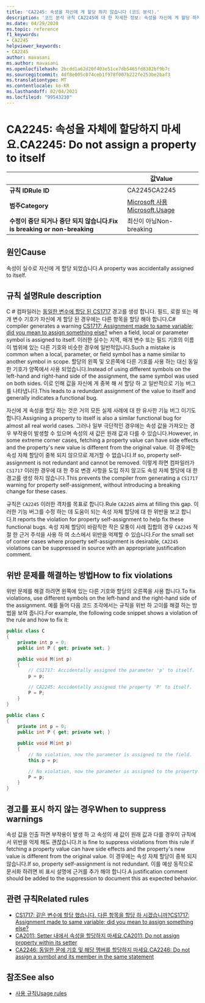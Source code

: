 ```yaml
---
title: 'CA2245: 속성을 자신에 게 할당 하지 않습니다 (코드 분석).'
description: '코드 분석 규칙 CA2245에 대 한 자세한 정보: 속성을 자신에 게 할당 하지 않음'
ms.date: 04/29/2020
ms.topic: reference
f1_keywords:
- CA2245
helpviewer_keywords:
- CA2245
author: mavasani
ms.author: mavasani
ms.openlocfilehash: 2bcdd1a62d20f403e51ce7db5465fd8382bf9b7c
ms.sourcegitcommit: 4df8e005c074ceb1f978f007b222fe253be2baf3
ms.translationtype: MT
ms.contentlocale: ko-KR
ms.lasthandoff: 02/04/2021
ms.locfileid: "99543230"
---
```

# <a name="ca2245-do-not-assign-a-property-to-itself"></a><span data-ttu-id="5046d-103">CA2245: 속성을 자체에 할당하지 마세요.</span><span class="sxs-lookup"><span data-stu-id="5046d-103">CA2245: Do not assign a property to itself</span></span>

| | <span data-ttu-id="5046d-104">값</span><span class="sxs-lookup"><span data-stu-id="5046d-104">Value</span></span> |
|-|-|
| <span data-ttu-id="5046d-105">**규칙 ID**</span><span class="sxs-lookup"><span data-stu-id="5046d-105">**Rule ID**</span></span> |<span data-ttu-id="5046d-106">CA2245</span><span class="sxs-lookup"><span data-stu-id="5046d-106">CA2245</span></span>|
| <span data-ttu-id="5046d-107">**범주**</span><span class="sxs-lookup"><span data-stu-id="5046d-107">**Category**</span></span> |[<span data-ttu-id="5046d-108">Microsoft 사용</span><span class="sxs-lookup"><span data-stu-id="5046d-108">Microsoft.Usage</span></span>](usage-warnings.md)|
| <span data-ttu-id="5046d-109">**수정이 중단 되거나 중단 되지 않습니다.**</span><span class="sxs-lookup"><span data-stu-id="5046d-109">**Fix is breaking or non-breaking**</span></span> |<span data-ttu-id="5046d-110">최신이 아님</span><span class="sxs-lookup"><span data-stu-id="5046d-110">Non-breaking</span></span>|

## <a name="cause"></a><span data-ttu-id="5046d-111">원인</span><span class="sxs-lookup"><span data-stu-id="5046d-111">Cause</span></span>

<span data-ttu-id="5046d-112">속성이 실수로 자신에 게 할당 되었습니다.</span><span class="sxs-lookup"><span data-stu-id="5046d-112">A property was accidentally assigned to itself.</span></span>

## <a name="rule-description"></a><span data-ttu-id="5046d-113">규칙 설명</span><span class="sxs-lookup"><span data-stu-id="5046d-113">Rule description</span></span>

<span data-ttu-id="5046d-114">C # 컴파일러는 [동일한 변수에 할당 된 CS1717](../../../csharp/misc/cs1717.md) 경고를 생성 합니다. 필드, 로컬 또는 매개 변수 기호가 자신에 게 할당 된 경우에는 다른 항목을 할당 해야 합니다.</span><span class="sxs-lookup"><span data-stu-id="5046d-114">C# compiler generates a warning [CS1717: Assignment made to same variable; did you mean to assign something else?](../../../csharp/misc/cs1717.md) when a field, local or parameter symbol is assigned to itself.</span></span> <span data-ttu-id="5046d-115">이러한 실수는 지역, 매개 변수 또는 필드 기호의 이름이 범위에 있는 다른 기호와 비슷한 경우에 일반적입니다.</span><span class="sxs-lookup"><span data-stu-id="5046d-115">Such a mistake is common when a local, parameter, or field symbol has a name similar to another symbol in scope.</span></span> <span data-ttu-id="5046d-116">할당의 왼쪽 및 오른쪽에 다른 기호를 사용 하는 대신 동일한 기호가 양쪽에서 사용 되었습니다.</span><span class="sxs-lookup"><span data-stu-id="5046d-116">Instead of using different symbols on the left-hand and right-hand side of the assignment, the same symbol was used on both sides.</span></span> <span data-ttu-id="5046d-117">이로 인해 값을 자신에 게 중복 해 서 할당 하 고 일반적으로 기능 버그를 나타냅니다.</span><span class="sxs-lookup"><span data-stu-id="5046d-117">This leads to a redundant assignment of the value to itself and generally indicates a functional bug.</span></span>

<span data-ttu-id="5046d-118">자신에 게 속성을 할당 하는 것은 거의 모든 실제 사례에 대 한 유사한 기능 버그 이기도 합니다.</span><span class="sxs-lookup"><span data-stu-id="5046d-118">Assigning a property to itself is also a similar functional bug for almost all real world cases.</span></span> <span data-ttu-id="5046d-119">그러나 일부 극단적인 경우에는 속성 값을 가져오는 경우 부작용이 발생할 수 있으며 속성의 새 값은 원래 값과 다를 수 있습니다.</span><span class="sxs-lookup"><span data-stu-id="5046d-119">However, in some extreme corner cases, fetching a property value can have side effects and the property's new value is different from the original value.</span></span> <span data-ttu-id="5046d-120">이 경우에는 속성 자체 할당이 중복 되지 않으므로 제거할 수 없습니다.</span><span class="sxs-lookup"><span data-stu-id="5046d-120">If so, property self-assignment is not redundant and cannot be removed.</span></span> <span data-ttu-id="5046d-121">이렇게 하면 컴파일러가 `CS1717` 이러한 경우에 대 한 주요 변경 사항을 도입 하지 않고도 속성 자체 할당에 대 한 경고를 생성 하지 않습니다.</span><span class="sxs-lookup"><span data-stu-id="5046d-121">This prevents the compiler from generating a `CS1717` warning for property self-assignment, without introducing a breaking change for these cases.</span></span>

<span data-ttu-id="5046d-122">규칙은 `CA2245` 이러한 격차를 목표로 합니다.</span><span class="sxs-lookup"><span data-stu-id="5046d-122">Rule `CA2245` aims at filling this gap.</span></span> <span data-ttu-id="5046d-123">이러한 기능 버그를 수정 하는 데 도움이 되는 속성 자체 할당에 대 한 위반을 보고 합니다.</span><span class="sxs-lookup"><span data-stu-id="5046d-123">It reports the violation for property self-assignment to help fix these functional bugs.</span></span> <span data-ttu-id="5046d-124">속성 자체 할당이 바람직한 작은 모퉁이 사례 집합의 경우 `CA2245` 적절 한 근거 주석을 사용 하 여 소스에서 위반을 억제할 수 있습니다.</span><span class="sxs-lookup"><span data-stu-id="5046d-124">For the small set of corner cases where property self-assignment is desirable, `CA2245` violations can be suppressed in source with an appropriate justification comment.</span></span>

## <a name="how-to-fix-violations"></a><span data-ttu-id="5046d-125">위반 문제를 해결하는 방법</span><span class="sxs-lookup"><span data-stu-id="5046d-125">How to fix violations</span></span>

<span data-ttu-id="5046d-126">위반 문제를 해결 하려면 왼쪽에 있는 다른 기호와 할당의 오른쪽을 사용 합니다.</span><span class="sxs-lookup"><span data-stu-id="5046d-126">To fix violations, use different symbols on the left-hand and the right-hand side of the assignment.</span></span> <span data-ttu-id="5046d-127">예를 들어 다음 코드 조각에서는 규칙을 위반 하 고이를 해결 하는 방법을 보여 줍니다.</span><span class="sxs-lookup"><span data-stu-id="5046d-127">For example, the following code snippet shows a violation of the rule and how to fix it:</span></span>

```csharp
public class C
{
    private int p = 0;
    public int P { get; private set; }

    public void M(int p)
    {
        // CS1717: Accidentally assigned the parameter 'p' to itself.
        p = p;

        // CA2245: Accidentally assigned the property 'P' to itself.
        P = P;
    }
}
```

```csharp
public class C
{
    private int p = 0;
    public int P { get; private set; }

    public void M(int p)
    {
        // No violation, now the parameter is assigned to the field.
        this.p = p;

        // No violation, now the parameter is assigned to the property.
        P = p;
    }
}
```

## <a name="when-to-suppress-warnings"></a><span data-ttu-id="5046d-128">경고를 표시 하지 않는 경우</span><span class="sxs-lookup"><span data-stu-id="5046d-128">When to suppress warnings</span></span>

<span data-ttu-id="5046d-129">속성 값을 인출 하면 부작용이 발생 하 고 속성의 새 값이 원래 값과 다를 경우이 규칙에서 위반을 억제 해도 괜찮습니다.</span><span class="sxs-lookup"><span data-stu-id="5046d-129">It is fine to suppress violations from this rule if fetching a property value can have side effects and the property's new value is different from the original value.</span></span> <span data-ttu-id="5046d-130">이 경우에는 속성 자체 할당이 중복 되지 않습니다.</span><span class="sxs-lookup"><span data-stu-id="5046d-130">If so, property self-assignment is not redundant.</span></span> <span data-ttu-id="5046d-131">이를 예상 동작으로 문서화 하려면 비 표시 설명에 근거를 추가 해야 합니다.</span><span class="sxs-lookup"><span data-stu-id="5046d-131">A justification comment should be added to the suppression to document this as expected behavior.</span></span>

## <a name="related-rules"></a><span data-ttu-id="5046d-132">관련 규칙</span><span class="sxs-lookup"><span data-stu-id="5046d-132">Related rules</span></span>

- [<span data-ttu-id="5046d-133">CS1717: 같은 변수에 할당 했습니다. 다른 항목을 할당 하 시겠습니까?</span><span class="sxs-lookup"><span data-stu-id="5046d-133">CS1717: Assignment made to same variable; did you mean to assign something else?</span></span>](../../../csharp/misc/cs1717.md)
- [<span data-ttu-id="5046d-134">CA2011: Setter 내에서 속성을 할당하지 마세요.</span><span class="sxs-lookup"><span data-stu-id="5046d-134">CA2011: Do not assign property within its setter</span></span>](ca2011.md)
- [<span data-ttu-id="5046d-135">CA2246: 동일한 문에 기호 및 해당 멤버를 할당하지 마세요.</span><span class="sxs-lookup"><span data-stu-id="5046d-135">CA2246: Do not assign a symbol and its member in the same statement</span></span>](ca2246.md)

## <a name="see-also"></a><span data-ttu-id="5046d-136">참조</span><span class="sxs-lookup"><span data-stu-id="5046d-136">See also</span></span>

- [<span data-ttu-id="5046d-137">사용 규칙</span><span class="sxs-lookup"><span data-stu-id="5046d-137">Usage rules</span></span>](usage-warnings.md)
